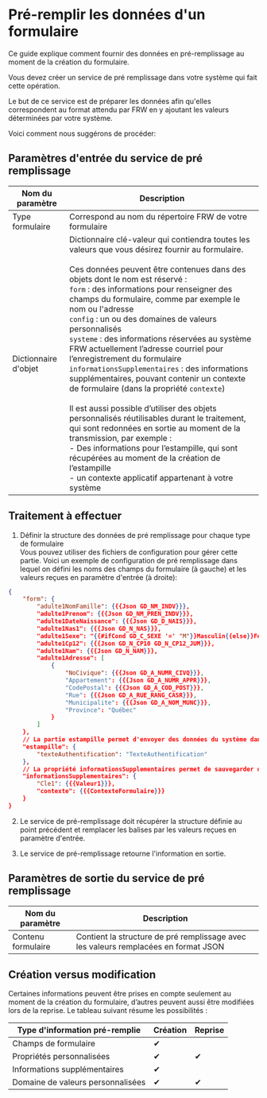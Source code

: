 # Pré-remplir les données d'un formulaire

Ce guide explique comment fournir des données en pré-remplissage au moment de la création du formulaire.

Vous devez créer un service de pré remplissage dans votre système qui fait cette opération.

Le but de ce service est de préparer les données afin qu'elles correspondent au format attendu par FRW en y ajoutant les valeurs déterminées par votre système.

Voici comment nous suggérons de procéder:

## Paramètres d'entrée du service de pré remplissage

| Nom du paramètre | Description |
| ---- | ---------- |
| Type formulaire | Correspond au nom du répertoire FRW de votre formulaire |
| Dictionnaire d'objet | Dictionnaire clé-valeur qui contiendra toutes les valeurs que vous désirez fournir au formulaire. <br><br> Ces données peuvent être contenues dans des objets dont le nom est réservé :<br>`form` : des informations pour renseigner des champs du formulaire, comme par exemple le nom ou l'adresse<br>`config` : un ou des domaines de valeurs personnalisés<br>`systeme` : des informations réservées au système FRW actuellement l’adresse courriel pour l’enregistrement du formulaire<br>`informationsSupplementaires` : des informations supplémentaires, pouvant contenir un contexte de formulaire (dans la propriété `contexte`)<br><br>Il est aussi possible d’utiliser des objets personnalisés réutilisables durant le traitement, qui sont redonnées en sortie au moment de la transmission, par exemple :<br>- Des informations pour l’estampille, qui sont récupérées au moment de la création de l’estampille<br>- un contexte applicatif appartenant à votre système|

## Traitement à effectuer

1. Définir la structure des données de pré remplissage pour chaque type de formulaire\
  Vous pouvez utiliser des fichiers de configuration pour gérer cette partie.
  Voici un exemple de configuration de pré remplissage dans lequel on défini les noms des champs du formulaire (à gauche) et les valeurs reçues en paramètre d'entrée (à droite):

````json
{
	"form": {
		"adulte1NomFamille": {{{Json GD_NM_INDV}}},
		"adulte1Prenom": {{{Json GD_NM_PREN_INDV}}},
		"adulte1DateNaissance": {{{Json GD_D_NAIS}}},
		"adulte1Nas1": {{{Json GD_N_NAS}}},
		"adulte1Sexe": "{{#ifCond GD_C_SEXE '=' "M"}}Masculin{{else}}Feminin{{/ifCond}}",
		"adulte1Cp12": {{{Json GD_N_CP10 GD_N_CP12_JUM}}},
		"adulte1Nam": {{{Json GD_N_NAM}}},
		"adulte1Adresse": [
			{
				"NoCivique": {{{Json GD_A_NUMR_CIVQ}}},
				"Appartement": {{{Json GD_A_NUMR_APPR}}},
				"CodePostal": {{{Json GD_A_COD_POST}}},
				"Rue": {{{Json GD_A_RUE_RANG_CASR}}},
				"Municipalite": {{{Json GD_A_NOM_MUNC}}},
				"Province": "Québec"
			}
		]
	},
	// La partie estampille permet d'envoyer des données du système dans l'estampille apposée sur le fichier produit par FRW lorsqu'applicable.
	"estampille": {
		"texteAuthentification": "TexteAuthentification"
	},
	// La propriété informationsSupplementaires permet de sauvegarder des informations supplémentaires dans la BD. Ces données peuvent contenir un contexte de formulaire, qui sera affiché en évidence dans une zone prévue à cet effet dans chaque section du formulaire. Ces données ne sont pas chiffrées et ne doivent pas contenir d'informations sensibles.
	"informationsSupplementaires": {
		"Cle1": {{{Valeur1}}},
		"contexte": {{{ContexteFormulaire}}}
	}
}
````

2. Le service de pré-remplissage doit récupérer la structure définie au point précédent et remplacer les balises par les valeurs reçues en paramètre d'entrée.

3. Le service de pré-remplissage retourne l'information en sortie.


## Paramètres de sortie du service de pré remplissage

| Nom du paramètre | Description |
| ---- | ---------- |
| Contenu formulaire | Contient la structure de pré remplissage avec les valeurs remplacées en format JSON |


## Création versus modification

Certaines informations peuvent être prises en compte seulement au moment de la création du formulaire, d’autres peuvent aussi être modifiées lors de la reprise. Le tableau suivant résume les possibilités : 

| Type  d'information pré-remplie | Création | Reprise |
| ---- | ---------- | ---------- |
| Champs de formulaire | ✔ |  |
| Propriétés personnalisées | ✔ | ✔ |
| Informations supplémentaires | ✔ |  |
| Domaine de valeurs personnalisées | ✔ | ✔ |
